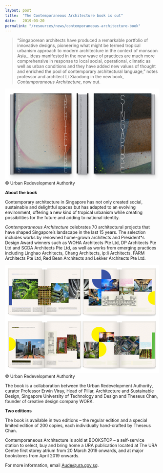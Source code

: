 ```yaml
---
layout: post
title:  "The Contemporaneous Architecture book is out"
date:   2019-03-20
permalink: "/resources/news/contemporaneous-architecture-book"
---
```

> “Singaporean architects have produced a remarkable portfolio of innovative designs, pioneering what might be termed tropical urbanism approach to modern architecture in the context of monsoon Asia…ideas manifested in the new wave of practices are much more comprehensive in response to local social, operational, climatic as well as urban conditions and they have added new values of thought and enriched the pool of contemporary architectural language,” notes professor and architect Li Xiaodong in the new book, *Contemporaneous Architecture*, now out. 

![Special edition cover of the Contemporaneous Architecture book](/images/cabook_special_edition_cover.jpg)
© Urban Redevelopment Authority

**About the book**

Contemporary architecture in Singapore has not only created social, sustainable and delightful spaces but has adapted to an evolving environment, offering a new kind of tropical urbanism while creating possibilities for the future and adding to national identity. 

*Contemporaneous Architecture* celebrates 70 architectural projects that have shaped Singapore’s landscape in the last 15 years. The selection includes works by renowned home-grown architects and President*s Design Award winners such as WOHA Architects Pte Ltd, DP Architects Pte Ltd and SCDA Architects Pte Ltd, as well as works from emerging practices including Linghao Architects, Chang Architects, ip:li Architects, FARM Architects Pte Ltd, Red Bean Architects and Lekker Architects Pte Ltd. 

![Inside spreads of the Contemporaneous Architecture book](/images/CAbook_inside_spreads.jpg)
© Urban Redevelopment Authority

The book is a collaboration between the Urban Redevelopment Authority, curator Professor Erwin Viray, Head of Pillar, Architecture and Sustainable Design, Singapore University of Technology and Design and Theseus Chan, founder of creative design company WORK. 

**Two editions**

The book is available in two editions – the regular edition and a special limited edition of 200 copies, each individually hand-crafted by Theseus Chan. 

Contemporaneous Architecture is sold at BOOKSTOP – a self-service station to select, buy and bring home a URA publication located at The URA Centre first storey atrium from 20 March 2019 onwards, and at major bookstores from April 2019 onwards. 

For more information, email Aude@ura.gov.sg. 



